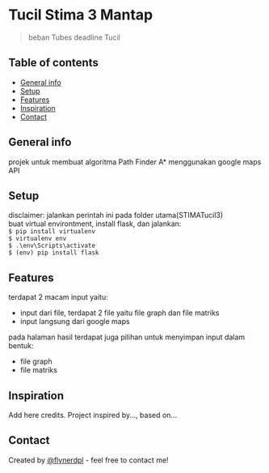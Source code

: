 # Tucil Stima 3 Mantap
> beban Tubes deadline Tucil

## Table of contents
* [General info](#general-info)
* [Setup](#setup)
* [Features](#features)
* [Inspiration](#inspiration)
* [Contact](#contact)

## General info
projek untuk membuat algoritma Path Finder A* menggunakan google maps API

## Setup
disclaimer: jalankan perintah ini pada folder utama(STIMATucil3)  
buat virtual environtment, install flask, dan jalankan:  
`$ pip install virtualenv`  
`$ virtualenv env`  
`$ .\env\Scripts\activate`  
`$ (env) pip install flask`

## Features
terdapat 2 macam input yaitu:
* input dari file, terdapat 2 file yaitu file graph dan file matriks
* input langsung dari google maps  

pada halaman hasil terdapat juga pilihan untuk menyimpan input dalam bentuk:
* file graph
* file matriks

## Inspiration
Add here credits. Project inspired by..., based on...

## Contact
Created by [@flynerdpl](https://www.flynerd.pl/) - feel free to contact me!
